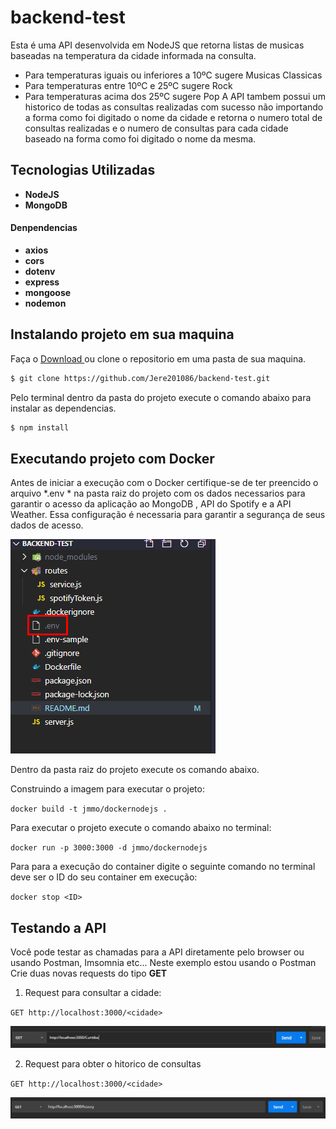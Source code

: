 # backend-test
Esta é uma API desenvolvida em NodeJS que retorna listas de musicas baseadas na temperatura da cidade informada na consulta.
- Para temperaturas iguais ou inferiores a 10ºC sugere Musicas Classicas
- Para temperaturas entre 10ºC e 25ºC sugere Rock
- Para temperaturas acima dos 25ºC sugere Pop
 A API tambem possui um historico de todas as consultas realizadas com sucesso não importando a forma como foi digitado o nome da cidade e retorna o numero total de consultas realizadas e o numero de consultas para cada cidade baseado na forma como foi digitado o nome da mesma.
## Tecnologias Utilizadas
- **NodeJS**
- **MongoDB**
#### Denpendencias
- **axios**
- **cors**
- **dotenv**
- **express**
- **mongoose**
- **nodemon**

## Instalando projeto em sua maquina
Faça o [Download ](https://github.com/Jere201086/backend-test/archive/master.zip "Download ") ou clone o repositorio em uma pasta de sua maquina.
```bash
$ git clone https://github.com/Jere201086/backend-test.git
```

Pelo terminal dentro da pasta do projeto execute o comando abaixo para instalar
as dependencias.
```bash
$ npm install
```

## Executando projeto com Docker
Antes de iniciar a execução com o Docker certifique-se de ter preencido o arquivo *.env *
na pasta raiz do projeto com os dados necessarios para garantir o acesso da aplicação ao MongoDB , API do Spotify e a API Weather. Essa configuração é necessaria para garantir a segurança de seus dados de acesso.

![.env file](https://github.com/Jere201086/Images-For-Readmes/blob/master/img-backend-test-readme/envIMG.png ".env file")

Dentro da pasta raiz do projeto execute os comando abaixo.

Construindo a imagem para executar o projeto:

`docker build -t jmmo/dockernodejs .`

Para executar o projeto execute o comando abaixo no terminal:

`docker run -p 3000:3000 -d jmmo/dockernodejs`

Para para a execução do container digite o seguinte comando no terminal <ID> deve ser o ID do seu container em execução:

`docker stop <ID>`

## Testando a API

Você pode testar as chamadas para a API diretamente pelo browser ou usando Postman, Imsomnia etc...
Neste exemplo estou usando o Postman
Crie duas novas requests do tipo **GET**
1. Request para consultar a cidade:

`GET http://localhost:3000/<cidade>`

![consulta](https://github.com/Jere201086/Images-For-Readmes/blob/master/img-backend-test-readme/query.png "consulta")

2. Request para obter o hitorico de consultas

`GET http://localhost:3000/<cidade>`

![history](https://github.com/Jere201086/Images-For-Readmes/blob/master/img-backend-test-readme/history.png "history")
